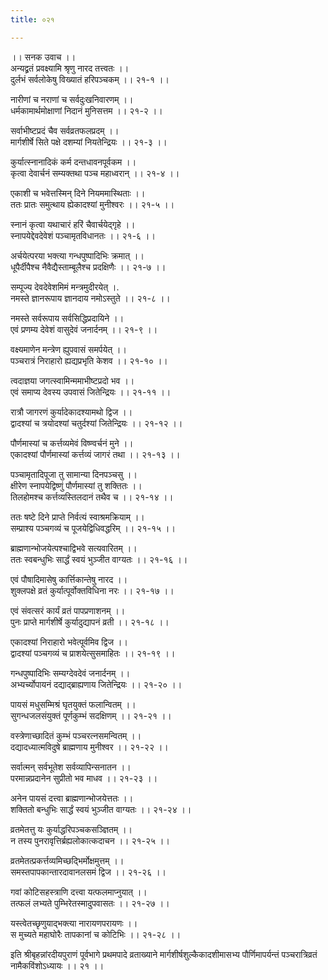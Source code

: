 ```yaml
---
title: ०२१

---
```

।। सनक उवाच ।।  
अन्यद्व्रतं प्रवक्ष्यामि श्रृणु नारद तत्त्वतः ।।  
दुर्लभं सर्वलोकेषु विख्यातं हरिपञ्चकम् ।। २१-१ ।।  
  
नारीणां च नराणां च सर्वदुःखनिवारणम् ।।  
धर्मकामार्थमोक्षाणां निदानं मुनिसत्तम ।। २१-२ ।।  
  
सर्वाभीष्टप्रदं चैव सर्वव्रतफलप्रदम् ।।  
मार्गशीर्षे सिते पक्षे दशम्यां नियतेन्द्रियः ।। २१-३ ।।  
  
कुर्यात्स्नानादिकं कर्म दन्तधावनपूर्वकम ।।  
कृत्वा देवार्चनं सम्यक्तथा पञ्च महाध्वरान् ।। २१-४ ।।  
  
एकाशी च भवेत्तस्मिन् दिने नियममास्थिताः ।।  
ततः प्रातः समुत्थाय ह्येकादश्यां मुनीश्वरः ।। २१-५ ।।  
  
स्नानं कृत्वा यथाचारं हरिं चैवार्चयेद्गृहे ।।  
स्नापयेद्देवदेवेशं पञ्चामृतविधानतः ।। २१-६ ।।  
  
अर्चयेत्परया भक्त्या गन्धपुष्पादिभिः क्रमात् ।।  
धूपैर्दीपैश्च नैवैद्यैस्ताम्बूलैश्च प्रदक्षिणैः ।। २१-७ ।।  
  
सम्पूज्य देवदेवेशमिमं मन्त्रमुदीरयेत् ।.  
नमस्ते ज्ञानरूपाय ज्ञानदाय नमोऽस्तुते ।। २१-८ ।।  
  
नमस्ते सर्वरूपाय सर्वसिद्धिप्रदायिने ।।  
एवं प्रणम्य देवेशं वासुदेवं जनार्दनम् ।। २१-९ ।।  
  
वक्ष्यमाणेन मन्त्रेण ह्युपवासं समर्पयेत् ।।  
पञ्चरात्रं निराहारो ह्यद्यप्रभृति केशव ।। २१-१० ।।  
  
त्वदाज्ञया जगत्स्वामिन्ममाभीष्टप्रदो भव ।।  
एवं समाप्य देवस्य उपवासं जितेन्द्रियः ।। २१-११ ।।  
  
रात्रौ जागरणं कुर्यादेकादश्यामथो द्विज ।।  
द्वादश्यां च त्रयोदश्यां चतुर्दश्यां जितेन्द्रियः ।। २१-१२ ।।  
  
पौर्णमास्यां च कर्त्तव्यमेवं विष्ण्वर्चनं मुने ।।  
एकादश्यां पौर्णमास्यां कर्त्तव्यं जागरं तथा ।। २१-१३ ।।  
  
पञ्चामृतादिपूजा तु सामान्या दिनपञ्चसु ।।  
क्षीरेण स्नापयेद्विष्णुं पौर्णमास्यां तु शक्तितः ।।  
तिलहोमश्च कर्त्तव्यस्तिलदानं तथैव च ।। २१-१४ ।।  
  
ततः षष्टे दिने प्राप्ते निर्वत्यं स्वाश्रमक्रियाम् ।।  
सम्प्राश्य पञ्चगव्यं च पूजयेद्विधिवद्धरिम् ।। २१-१५ ।।  
  
ब्राह्मणान्भोजयेत्पश्चाद्विभवे सत्यवारितम् ।।  
ततः स्वबन्धुभिः सार्द्धं स्वयं भुञ्जीत वाग्यतः ।। २१-१६ ।।  
  
एवं पौषादिमासेषु कार्त्तिकान्तेषु नारद ।।  
शुक्लपक्षे व्रतं कुर्यात्पूर्वोक्तविधिना नरः ।। २१-१७ ।।  
  
एवं संवत्सरं कार्यं व्रतं पापप्रणाशनम् ।।  
पुनः प्राप्ते मार्गशीर्षे कुर्यादुद्यापनं व्रती ।। २१-१८ ।।  
  
एकादश्यां निराहारो भवेत्पूर्वमिव द्विज ।।  
द्वादश्यां पञ्चगव्यं च प्राशयेत्सुसमाहितः ।। २१-१९ ।।  
  
गन्धपुष्पादिभिः सम्यग्देवदेवं जनार्दनम् ।।  
अभ्यर्च्योपायनं दद्याद्ब्राह्यणाय जितेन्द्रियः ।। २१-२० ।।  
  
पायसं मधुसम्मिश्रं घृतयुक्तं फलान्वितम् ।।  
सुगन्धजलसंयुक्तं पूर्णकुम्भं सदक्षिणम् ।। २१-२१ ।।  
  
वस्त्रेणाच्छादितं कुम्भं पञ्चरत्नसमन्वितम् ।।  
दद्यादध्यात्मविदुषे ब्राह्मणाय मुनीश्वर ।। २१-२२ ।।  
  
सर्वात्मन् सर्वभूतेश सर्वव्यापिन्सनातन ।।  
परमान्नप्रदानेन सुप्रीतो भव माधव ।। २१-२३ ।।  
  
अनेन पायसं दत्त्वा ब्राह्मणान्भोजयेत्ततः ।।  
शक्तितो बन्धुभिः सार्द्धं स्वयं भुञ्जीत वाग्यतः ।। २१-२४ ।।  
  
व्रतमेतत्तु यः कुर्याद्धरिपञ्चकसञ्ज्ञितम् ।।  
न तस्य पुनरावृत्तिर्ब्रह्यलोकात्कदाचन ।। २१-२५ ।।  
  
व्रतमेतत्प्रकर्त्तव्यमिच्छद्भिर्मोक्षमुत्तम् ।।  
समस्तपापकान्तारदावानलसमं द्विज ।। २१-२६ ।।  
  
गवां कोटिसहस्त्राणि दत्त्वा यत्फलमाप्नुयात् ।।  
तत्फलं लभ्यते पुम्भिरेतस्मादुपवासतः ।। २१-२७ ।।  
  
यस्त्वेतच्छृणुयाद्भक्त्या नारायणपरायणः ।।  
स मुच्यते महाघोरैः तापकानां च कोटिभिः ।। २१-२८ ।।  
  
इति श्रीबृहन्नांरदीयपुराणं पूर्वभागे प्रथमपादे व्रताख्याने मार्गशीर्षशुल्कैकादशीमासभ्य पौर्णिमापर्यन्तं पञ्चरात्रिव्रतं नामैकविंशोऽध्यायः ।। २१ ।।